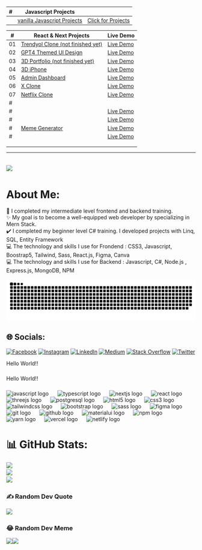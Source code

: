 <table>
  <thead>
    <tr>
      <th>#</th>
      <th class="head">Javascript Projects</th>
      <th></th>
    </tr>
  </thead>
  <tbody>
    <tr>
      <td></td>
      <td><a href="#">vanilla Javascript Projects</a></td>
      <td><a href="https://ozgeonline.github.io/">Click for Projects</a></td>
    </tr>
  </tbody>
</table>



<table>
  <thead>
    <tr>
      <th>#</th>
      <th class="head">React & Next Projects</th>
      <th>Live Demo</th>
    </tr>
  </thead>
  <tbody>
    <tr>
      <td>01</td>
      <td><a href="#">Trendyol Clone (not finished yet)</a></td>
      <td><a href="https://ozgeonline.github.io/trendyol-clone/">Live Demo</a></td>
    </tr>
    <tr>
      <td>02</td>
      <td><a href="#">GPT4 Themed UI Design</a></td>
      <td><a href="https://gpt-4-react-project.netlify.app/">Live Demo</a></td>
    </tr>
    <tr>
      <td>03</td>
      <td><a href="#">3D Portfolio (not finished yet)</a></td>
      <td><a href="https://portfolio-react-three.netlify.app/">Live Demo</a></td>
    </tr>
    <tr>
      <td>04</td>
      <td><a href="#">3D iPhone</a></td>
      <td><a href="https://3d-iphone14.netlify.app/">Live Demo</a></td>
    </tr>
     <tr>
      <td>05</td>
      <td><a href="#">Admin Dashboard</a></td>
      <td><a href="https://admin-dashboard-react-mui-chart.netlify.app/">Live Demo</a></td>
    </tr>
    <tr>
      <td>06</td>
      <td><a href="#">X Clone</a></td>
      <td><a href="https://x-clone-ozgeonlines-projects.vercel.app/">Live Demo</a></td>
    </tr>
    <tr>
      <td>07</td>
      <td><a href="#">Netflix Clone</a></td>
      <td><a href="https://clone-netflix-one-tau.vercel.app/">Live Demo</a></td>
    </tr>
    <tr>
      <td>#</td>
      <td><a href="#"></a></td>
      <td><a href=""></a></td>
    </tr>
     <tr>
      <td>#</td>
      <td><a href="#"></a></td>
      <td><a href="">Live Demo</a></td>
    </tr>
     <tr>
      <td>#</td>
      <td><a href="#"></a></td>
      <td><a href="">Live Demo</a></td>
    </tr>
    <tr>
      <td>#</td>
      <td><a href="#">Meme Generator</a></td>
      <td><a href="https://ozgeonline.github.io/meme-generator/">Live Demo</a></td>
    </tr>
    <tr>
      <td>#</td>
      <td><a href="#"></a></td>
      <td><a href="">Live Demo</a></td>
    </tr>
    <tr>
      <td></td>
      <td><a href="#"></a></td>
      <td><a href=""></a></td>
    </tr>
    <tr>
      <td></td>
      <td><a href="#"></a></td>
      <td><a href=""></a></td>
    </tr>
     <tr>
      <td></td>
      <td><a href="#"></a></td>
      <td><a href=""></a></td>
    </tr>
  </tbody>
</table>

---
[![](https://visitcount.itsvg.in/api?id=ozgeonline&icon=9&color=1)](https://visitcount.itsvg.in)
---


#    About Me: 
🌱 I completed my intermediate level frontend and backend training.<br>✨ My goal is to become a well-equipped web developer by specializing in Mern Stack.<br>✔️ I completed my beginner level C# training. I developed projects with Linq, SQL, Entity Framework<br>💻 The technology and skills I use for Frondend : CSS3, Javascript, Boostrap5, Tailwind, Sass, React.js, Figma, Canva<br>💻 The technology and skills I use for Backend :  Javascript, C#, Node.js , Express.js, MongoDB, NPM



<picture>
  <source
    media="(prefers-color-scheme: dark)"
    srcset="https://raw.githubusercontent.com/platane/snk/output/github-contribution-grid-snake-dark.svg"
  />
  <source
    media="(prefers-color-scheme: light)"
    srcset="https://raw.githubusercontent.com/platane/snk/output/github-contribution-grid-snake.svg"
  />
  <img
    alt="github contribution grid snake animation"
    src="https://raw.githubusercontent.com/platane/snk/output/github-contribution-grid-snake.svg"
  />
</picture>



## 🌐 Socials:
[![Facebook](https://img.shields.io/badge/Facebook-%231877F2.svg?logo=Facebook&logoColor=white)](https://facebook.com/ozgeonline0o) [![Instagram](https://img.shields.io/badge/Instagram-%23E4405F.svg?logo=Instagram&logoColor=white)](https://instagram.com/ozgeonline0) [![LinkedIn](https://img.shields.io/badge/LinkedIn-%230077B5.svg?logo=linkedin&logoColor=white)](https://linkedin.com/in/ozgeonline) [![Medium](https://img.shields.io/badge/Medium-12100E?logo=medium&logoColor=white)](https://medium.com/@ozgeonline) [![Stack Overflow](https://img.shields.io/badge/-Stackoverflow-FE7A16?logo=stack-overflow&logoColor=white)](https://stackoverflow.com/users/22208441) [![Twitter](https://img.shields.io/badge/Twitter-%231DA1F2.svg?logo=Twitter&logoColor=white)](https://twitter.com/ozgeonline0) 

<p align="left">Hello World!!</p>

###

<p align="left">Hello World!!</p>

###

<div align="left">
  <img src="https://cdn.jsdelivr.net/gh/devicons/devicon/icons/javascript/javascript-original.svg" height="28" alt="javascript logo"  />
  <img width="15" />
  <img src="https://cdn.jsdelivr.net/gh/devicons/devicon/icons/typescript/typescript-original.svg" height="28" alt="typescript logo"  />
  <img width="15" />
  <img src="https://skillicons.dev/icons?i=nextjs" height="28" alt="nextjs logo"  />
  <img width="15" />
  <img src="https://cdn.jsdelivr.net/gh/devicons/devicon/icons/react/react-original.svg" height="28" alt="react logo"  />
  <img width="15" />
  <img src="https://skillicons.dev/icons?i=threejs" height="28" alt="threejs logo"  />
  <img width="15" />
  <img src="https://cdn.jsdelivr.net/gh/devicons/devicon/icons/postgresql/postgresql-original.svg" height="28" alt="postgresql logo"  />
  <img width="15" />
  <img src="https://cdn.jsdelivr.net/gh/devicons/devicon/icons/html5/html5-original.svg" height="28" alt="html5 logo"  />
  <img width="15" />
  <img src="https://cdn.jsdelivr.net/gh/devicons/devicon/icons/css3/css3-original.svg" height="28" alt="css3 logo"  />
  <img width="15" />
  <img src="https://cdn.simpleicons.org/tailwindcss/06B6D4" height="28" alt="tailwindcss logo"  />
  <img width="15" />
  <img src="https://cdn.jsdelivr.net/gh/devicons/devicon/icons/bootstrap/bootstrap-original.svg" height="28" alt="bootstrap logo"  />
  <img width="15" />
  <img src="https://cdn.jsdelivr.net/gh/devicons/devicon/icons/sass/sass-original.svg" height="28" alt="sass logo"  />
  <img width="15" />
  <img src="https://cdn.jsdelivr.net/gh/devicons/devicon/icons/figma/figma-original.svg" height="28" alt="figma logo"  />
  <img width="15" />
  <img src="https://cdn.jsdelivr.net/gh/devicons/devicon/icons/git/git-original.svg" height="28" alt="git logo"  />
  <img width="15" />
  <img src="https://skillicons.dev/icons?i=github" height="28" alt="github logo"  />
  <img width="15" />
  <img src="https://cdn.jsdelivr.net/gh/devicons/devicon/icons/materialui/materialui-original.svg" height="28" alt="materialui logo"  />
  <img width="15" />
  <img src="https://cdn.jsdelivr.net/gh/devicons/devicon/icons/npm/npm-original-wordmark.svg" height="28" alt="npm logo"  />
  <img width="15" />
  <img src="https://cdn.jsdelivr.net/gh/devicons/devicon/icons/yarn/yarn-original.svg" height="28" alt="yarn logo"  />
  <img width="15" />
  <img src="https://img.shields.io/badge/Vercel-000000?logo=vercel&logoColor=white&style=for-the-badge" height="28" alt="vercel logo"  />
  <img width="15" />
  <img src="https://img.shields.io/badge/Netlify-00C7B7?logo=netlify&logoColor=black&style=for-the-badge" height="28" alt="netlify logo"  />
</div>

###



# 📊 GitHub Stats:
![](https://github-readme-stats.vercel.app/api?username=ozgeonline&theme=midnight-purple&hide_border=true&include_all_commits=false&count_private=false)<br/>
![](https://github-readme-streak-stats.herokuapp.com/?user=ozgeonline&theme=midnight-purple&hide_border=true)<br/>
![](https://github-readme-stats.vercel.app/api/top-langs/?username=ozgeonline&theme=midnight-purple&hide_border=true&include_all_commits=false&count_private=false&layout=compact)

### ✍️ Random Dev Quote
![](https://quotes-github-readme.vercel.app/api?type=horizontal&theme=merko)

### 😂 Random Dev Meme
<img src='https://randommeme-five.vercel.app/' style="height: 400px;"/>
<img align="left" height="50" src="https://i.imgflip.com/65efzo.gif"  />



<!-- Proudly created with GPRM ( https://gprm.itsvg.in ) -->





















